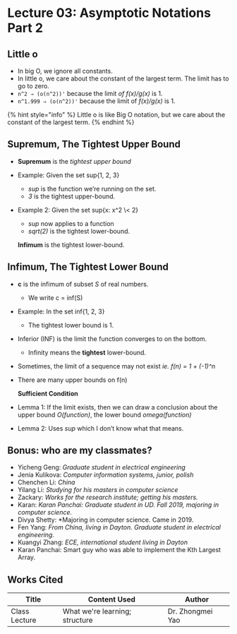 # Lecture 03: Asymptotic Notations Part 2

## Little o

* In big O, we ignore all constants.
* In little o, we care about the constant of the largest term. The limit has to go to zero.
* `n^2 ⇒ (o(n^2))'` because the limit _of f(x)/g(x)_ is 1.
* `n^1.999 ⇒ (o(n^2))'` because the limit of _f(x)/g(x)_ is 1.

{% hint style="info" %}
Little o is like Big O notation, but we care about the constant of the largest term.
{% endhint %}

## Supremum, The Tightest Upper Bound

* **Supremum** is the _tightest upper bound_
* Example: Given the set sup{1, 2, 3}
  * _sup_ is the function we’re running on the set.
  * _3_ is the tightest upper-bound.
*   Example 2: Given the set sup{x: x^2 \\< 2}

    * _sup_ now applies to a function
    * _sqrt(2)_ is the tightest lower-bound.

    **Infimum** is the tightest lower-bound.



## **Infimum, The Tightest Lower Bound**

* **c** is the infimum of subset _S_ of real numbers.
  * We write c = inf(S)
* Example: In the set inf{1, 2, 3}
  * The tightest lower bound is 1.
* Inferior (INF) is the limit the function converges to on the bottom.
  * Infinity means the **tightest** lower-bound.
* Sometimes, the limit of a sequence may not exist _ie. f(n) = 1 + (-1)^n_
*   There are many upper bounds on f(n)

    **Sufficient Condition**
* Lemma 1: If the limit exists, then we can draw a conclusion about the upper bound _O(function)_, the lower bound _omega(function)_
* Lemma 2: Uses _sup_ which I don’t know what that means.

## Bonus: who are my classmates?

* Yicheng Geng: _Graduate student in electrical engineering_
* Jenia Kulikova: _Computer information systems, junior, polish_
* Chenchen Li: _China_
* Yilang Li: _Studying for his masters in computer science_
* Zackary: _Works for the research institute; getting his masters._
* Karan: _Karan Panchai: Graduate student in UD. Fall 2019, majoring in computer science._
* Divya Shetty: \*Majoring in computer science. Came in 2019.
* Fen Yang: _From China, living in Dayton. Graduate student in electrical engineering._
* Kuangyi Zhang: _ECE, international student living in Dayton_
* Karan Panchai: Smart guy who was able to implement the Kth Largest Array.

## Works Cited

| Title         | Content Used                   | Author           |
| ------------- | ------------------------------ | ---------------- |
| Class Lecture | What we're learning; structure | Dr. Zhongmei Yao |
